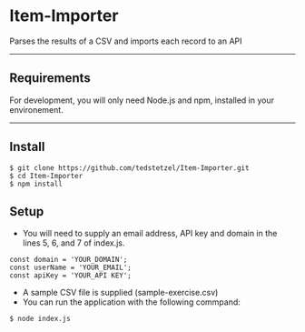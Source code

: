 # Item-Importer

Parses the results of a CSV and imports each record to an API

---
## Requirements

For development, you will only need Node.js and npm, installed in your environement.

---

## Install

    $ git clone https://github.com/tedstetzel/Item-Importer.git
    $ cd Item-Importer
    $ npm install
    
## Setup
- You will need to supply an email address, API key and domain in the lines 5, 6, and 7 of index.js.
```
const domain = 'YOUR_DOMAIN';
const userName = 'YOUR_EMAIL';
const apiKey = 'YOUR_API KEY';
```
- A sample CSV file is supplied (sample-exercise.csv)
- You can run the application with the following commpand: 
```
$ node index.js
```
